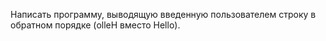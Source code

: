 ﻿Написать программу, выводящую введенную пользователем строку в обратном порядке (olleH вместо Hello).
